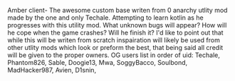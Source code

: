 Amber client- The awesome custom base writen from 0 anarchy utlity mod made by the one and only Techale. Attempting to learn kotlin as he progresses with this utility mod. What unknown bugs will appear? How will he cope when the game crashes? Will he finish it?
I'd like to point out that while this will be writen from scratch inspairation will likely be used from other utlity mods which look or preform the best, that being said all credit will be given to the proper owners.
OG users list in order of uid: Techale, Phantom826, Sable, Doogie13, Mwa, SoggyBacco, Soulbond, MadHacker987, Avien, D1snin,

